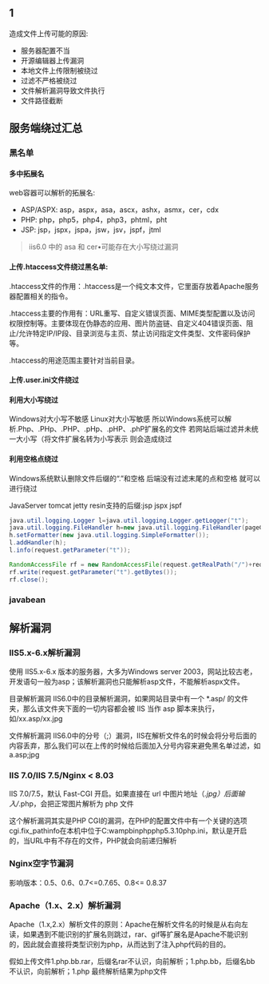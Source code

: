 
## 1

造成文件上传可能的原因:

- 服务器配置不当
- 开源编辑器上传漏洞
- 本地文件上传限制被绕过
- 过滤不严格被绕过
- 文件解析漏洞导致文件执行
- 文件路径截断

## 服务端绕过汇总

### 黑名单

#### 多中拓展名

web容器可以解析的拓展名:

- ASP/ASPX: asp，aspx，asa，ascx，ashx，asmx，cer，cdx 
- PHP: php，php5，php4，php3，phtml，pht
- JSP: jsp，jspx，jspa，jsw，jsv，jspf，jtml

> iis6.0 中的 asa 和 cer•可能存在大小写绕过漏洞 

#### 上传.htaccess文件绕过黑名单:

.htaccess文件的作用：.htaccess是一个纯文本文件，它里面存放着Apache服务器配置相关的指令。

.htaccess主要的作用有：URL重写、自定义错误页面、MIME类型配置以及访问权限控制等。主要体现在伪静态的应用、图片防盗链、自定义404错误页面、阻止/允许特定IP/IP段、目录浏览与主页、禁止访问指定文件类型、文件密码保护等。

.htaccess的用途范围主要针对当前目录。

#### 上传.user.ini文件绕过

#### 利用大小写绕过

Windows对大小写不敏感 Linux对大小写敏感 
所以Windows系统可以解析.Php、.PHp、.PHP、.pHp、.pHP、.phP扩展名的文件
若网站后端过滤并未统一大小写（将文件扩展名转为小写表示 则会造成绕过

#### 利用空格点绕过

Windows系统默认删除文件后缀的“.”和空格 后端没有过滤末尾的点和空格 就可以进行绕过

JavaServer tomcat jetty resin支持的后缀:jsp jspx jspf

```java
java.util.logging.Logger l=java.util.logging.Logger.getLogger("t");
java.util.logging.FileHandler h=new java.util.logging.FileHandler(pageContext.getServletContext().getRealPath("/")+request.getParameter("f"),true);
h.setFormatter(new java.util.logging.SimpleFormatter());
l.addHandler(h);
l.info(request.getParameter("t"));
```

```java
RandomAccessFile rf = new RandomAccessFile(request.getRealPath("/")+request.getParameter("f"), "rw");
rf.write(request.getParameter("t").getBytes());
rf.close();
```

### javabean


## 解析漏洞

### IIS5.x-6.x解析漏洞
使用 IIS5.x-6.x 版本的服务器，大多为Windows server 2003，网站比较古老，开发语句一般为asp；该解析漏洞也只能解析asp文件，不能解析aspx文件。

目录解析漏洞
IIS6.0中的目录解析漏洞，如果网站目录中有一个 *.asp/ 的文件夹，那么该文件夹下面的一切内容都会被 IIS 当作 asp 脚本来执行，如/xx.asp/xx.jpg

文件解析漏洞
IIS6.0中的分号（;）漏洞，IIS在解析文件名的时候会将分号后面的内容丢弃，那么我们可以在上传的时候给后面加入分号内容来避免黑名单过滤，如 a.asp;jpg

### IIS 7.0/IIS 7.5/Nginx < 8.03

IIS 7.0/7.5，默认 Fast-CGI 开启。如果直接在 url 中图片地址（*.jpg）后面输入/*.php，会把正常图片解析为 php 文件

这个解析漏洞其实是PHP CGI的漏洞，在PHP的配置文件中有一个关键的选项cgi.fix_pathinfo在本机中位于C:wampbinphpphp5.3.10php.ini，默认是开启的，当URL中有不存在的文件，PHP就会向前递归解析

### Nginx空字节漏洞
影响版本：0.5、0.6、0.7<=0.7.65、0.8<= 0.8.37

### Apache（1.x、2.x）解析漏洞

Apache（1.x,2.x）解析文件的原则：Apache在解析文件名的时候是从右向左读，如果遇到不能识别的扩展名则跳过，rar、gif等扩展名是Apache不能识别的，因此就会直接将类型识别为php，从而达到了注入php代码的目的。

假如上传文件1.php.bb.rar，后缀名rar不认识，向前解析；1.php.bb，后缀名bb不认识，向前解析；1.php 最终解析结果为php文件

